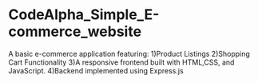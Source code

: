 # CodeAlpha_Simple_E-commerce_website
A basic e-commerce application featuring: 1)Product Listings  2)Shopping Cart Functionality 3)A responsive frontend built with HTML,CSS, and JavaScript. 4)Backend implemented using Express.js 

